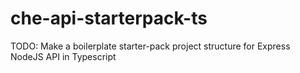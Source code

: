 # che-api-starterpack-ts
TODO: Make a boilerplate starter-pack project structure for Express NodeJS API in Typescript 
